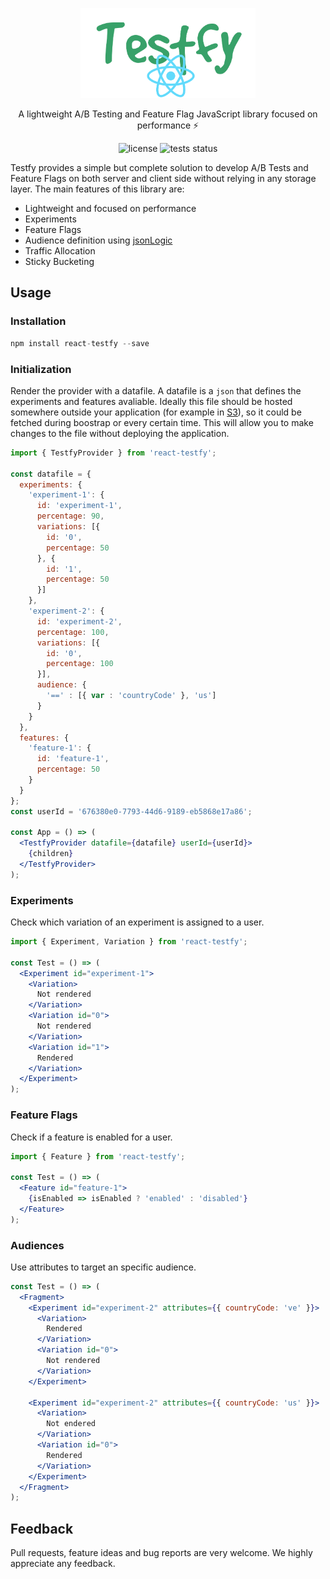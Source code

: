 <p align="center">
  <img alt="logo" src="/assets/react_logo.png" width="280">
</p>

<p align="center">
  A lightweight A/B Testing and Feature Flag JavaScript library focused on performance ⚡️
</p>

<p align="center">
  <img alt="license" src="https://img.shields.io/badge/license-MIT-blue.svg">
  <img alt="tests status" src="https://github.com/andresz1/testfy/workflows/main/badge.svg">
</p>

Testfy provides a simple but complete solution to develop A/B Tests and Feature Flags on both server and client side without relying in any storage layer. The main features of this library are:
- Lightweight and focused on performance
- Experiments
- Feature Flags
- Audience definition using [jsonLogic](http://jsonlogic.com/)
- Traffic Allocation
- Sticky Bucketing


## Usage

### Installation
```ts
npm install react-testfy --save
```

### Initialization
Render the provider with a datafile. A datafile is a `json` that defines the experiments and features avaliable. Ideally this file should be hosted somewhere outside your application (for example in [S3](https://aws.amazon.com/s3/)), so it could be fetched during boostrap or every certain time. This will allow you to make changes to the file without deploying the application.

```jsx
import { TestfyProvider } from 'react-testfy';

const datafile = {
  experiments: {
    'experiment-1': {
      id: 'experiment-1',
      percentage: 90,
      variations: [{
        id: '0',
        percentage: 50
      }, {
        id: '1',
        percentage: 50
      }]
    },
    'experiment-2': {
      id: 'experiment-2',
      percentage: 100,
      variations: [{
        id: '0',
        percentage: 100
      }],
      audience: {
        '==' : [{ var : 'countryCode' }, 'us']
      }
    }
  },
  features: {
    'feature-1': {
      id: 'feature-1',
      percentage: 50
    }
  }
};
const userId = '676380e0-7793-44d6-9189-eb5868e17a86';

const App = () => (
  <TestfyProvider datafile={datafile} userId={userId}>
    {children}
  </TestfyProvider>
);
```

### Experiments
Check which variation of an experiment is assigned to a user.

```jsx
import { Experiment, Variation } from 'react-testfy';

const Test = () => (
  <Experiment id="experiment-1">
    <Variation>
      Not rendered
    </Variation>
    <Variation id="0">
      Not rendered
    </Variation>
    <Variation id="1">
      Rendered
    </Variation>
  </Experiment>
);
```

### Feature Flags
Check if a feature is enabled for a user.

```jsx
import { Feature } from 'react-testfy';

const Test = () => (
  <Feature id="feature-1">
    {isEnabled => isEnabled ? 'enabled' : 'disabled'}
  </Feature>
);
```

### Audiences
Use attributes to target an specific audience.

```jsx
const Test = () => (
  <Fragment>
    <Experiment id="experiment-2" attributes={{ countryCode: 've' }}>
      <Variation>
        Rendered
      </Variation>
      <Variation id="0">
        Not rendered
      </Variation>
    </Experiment>
    
    <Experiment id="experiment-2" attributes={{ countryCode: 'us' }}>
      <Variation>
        Not endered
      </Variation>
      <Variation id="0">
        Rendered
      </Variation>
    </Experiment>
  </Fragment>
);
```

## Feedback

Pull requests, feature ideas and bug reports are very welcome. We highly appreciate any feedback.
